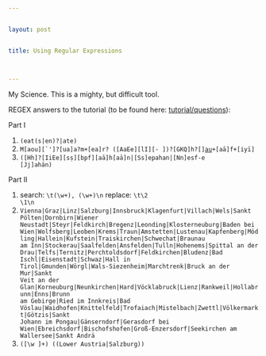 ```yaml
---


layout: post


title: Using Regular Expressions



---
```


My Science. This is a mighty, but difficult tool.

REGEX answers to the tutorial (to be found here: [tutorial/questions](https://raw.githubusercontent.com/maximromanov/re_tutorial/master/re_practucum_text_western.txt)):

Part I
1.	<code>(eat(s|en)?|ate)</code>
2.	<code>M[aou][`']?[ua]a?m+[ea]r? ([AaEe][lI][- ])?[GKQ]h?[][au]([tdz][h']?)+[aā]f+[iyī]</code>
3.	<code>([Hh]?[IiEe][sṣ][bpf][aā]h[aā]n|[Ss]epahan|[Nn]esf-e [Jj]ahān)</code>

Part II
1.	search: <code>\t(\w+), (\w+)\n</code>   replace: <code>\t\2 \1\n</code>
2.	<code>Vienna|Graz|Linz|Salzburg|Innsbruck|Klagenfurt|Villach|Wels|Sankt Pölten|Dornbirn|Wiener Neustadt|Steyr|Feldkirch|Bregenz|Leonding|Klosterneuburg|Baden bei Wien|Wolfsberg|Leoben|Krems|Traun|Amstetten|Lustenau|Kapfenberg|Mödling|Hallein|Kufstein|Traiskirchen|Schwechat|Braunau am Inn|Stockerau|Saalfelden|Ansfelden|Tulln|Hohenems|Spittal an der Drau|Telfs|Ternitz|Perchtoldsdorf|Feldkirchen|Bludenz|Bad Ischl|Eisenstadt|Schwaz|Hall in Tirol|Gmunden|Wörgl|Wals-Siezenheim|Marchtrenk|Bruck an der Mur|Sankt Veit an der Glan|Korneuburg|Neunkirchen|Hard|Vöcklabruck|Lienz|Rankweil|Hollabrunn|Enns|Brunn am Gebirge|Ried im Innkreis|Bad Vöslau|Waidhofen|Knittelfeld|Trofaiach|Mistelbach|Zwettl|Völkermarkt|Götzis|Sankt Johann im Pongau|Gänserndorf|Gerasdorf bei Wien|Ebreichsdorf|Bischofshofen|Groß-Enzersdorf|Seekirchen am Wallersee|Sankt Andrä</code>
3.	<code>([\w ]+) \((Lower Austria|Salzburg)\)</code>
